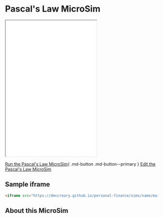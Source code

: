 # Pascal's Law MicroSim

<iframe src="main.html" height="450px" scrolling="no"></iframe>

<!--
![Image Name](./image.png){ width="400" }
-->

[Run the Pascal's Law MicroSim](main.html){ .md-button .md-button--primary }
[Edit the Pascal's Law MicroSim](https://editor.p5js.org/dmccreary/sketches/thz2LQVw8)

## Sample iframe

```html
<iframe src="https://dmccreary.github.io/personal-finance/sims/name/main.html" height="550px" scrolling="no"></iframe>
```

## About this MicroSim



